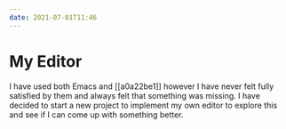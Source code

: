 ```yaml
---
date: 2021-07-01T11:46
---
```


# My Editor

I have used both Emacs and [[a0a22be1]] however I have never felt fully satisfied by them and always felt that something was missing.
I have decided to start a new project to implement my own editor to explore this and see if I can come up with something better.
